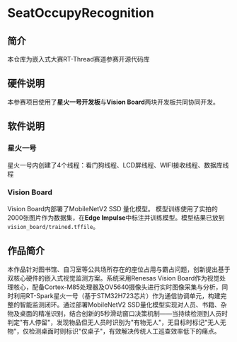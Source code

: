 # SeatOccupyRecognition
## 简介
本仓库为嵌入式大赛RT-Thread赛道参赛开源代码库
## 硬件说明
本参赛项目使用了**星火一号开发板**与**Vision Board**两块开发板共同协同开发。
## 软件说明
### 星火一号
星火一号内创建了4个线程：看门狗线程、LCD屏线程、WIFI接收线程、数据库线程
### Vision Board
Vision Board内部署了MobileNetV2 SSD 量化模型。
模型训练使用了实拍的2000张图片作为数据集，在**Edge Impulse**中标注并训练模型。模型结果已放到<code>vision_board/trained.tffile</code>。
## 作品简介
<p>本作品针对图书馆、自习室等公共场所存在的座位占用与霸占问题，创新提出基于双核心硬件的嵌入式视觉监测方案。系统采用Renesas Vision Board作为视觉处理核心，配备Cortex-M85处理器及OV5640摄像头进行实时图像采集与分析，同时利用RT-Spark星火一号（基于STM32H723芯片）作为通信协调单元，构建完整的智能监测闭环。通过部署MobileNetV2 SSD量化模型实现对人员、书籍、杂物及桌面的精准识别，结合创新的5秒滑动窗口决策机制——当持续检测到人员时判定"有人停留"，发现物品但无人员时识别为"有物无人"，无目标时标记"无人无物"，仅检测桌面时则标识"仅桌子"，有效解决传统人工巡查效率低下的痛点。
